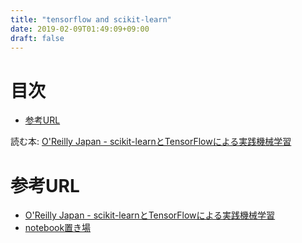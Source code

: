 ```yaml
---
title: "tensorflow and scikit-learn"
date: 2019-02-09T01:49:09+09:00
draft: false
---
```


# 目次
<!-- START doctoc generated TOC please keep comment here to allow auto update -->
<!-- DON'T EDIT THIS SECTION, INSTEAD RE-RUN doctoc TO UPDATE -->


- [参考URL](#%E5%8F%82%E8%80%83url)

<!-- END doctoc generated TOC please keep comment here to allow auto update -->

読む本: [O'Reilly Japan - scikit-learnとTensorFlowによる実践機械学習](https://www.oreilly.co.jp/books/9784873118345/)

# 参考URL
- [O'Reilly Japan - scikit-learnとTensorFlowによる実践機械学習](https://www.oreilly.co.jp/books/9784873118345/)
- [notebook置き場](https://github.com/mkusaka/tensorflow_tutorial)

